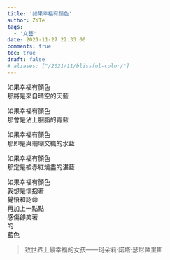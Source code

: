 ```yaml
---
title: '如果幸福有顏色'
author: ZiTe
tags:
  - '文藝'
date: 2021-11-27 22:33:00
comments: true
toc: true
draft: false
# aliases: ["/2021/11/blissful-color/"]
---
```


如果幸福有顏色  
那將是來自晴空的天藍

如果幸福有顏色  
那會是沾上胭脂的青藍

如果幸福有顏色  
那即是與珊瑚交織的水藍

如果幸福有顏色  
那定是被赤紅燒盡的湛藍

如果幸福有顏色  
我想是懷抱著  
覺悟和認命  
再加上一點點  
感傷卻笑著  
的  
藍色

> 致世界上最幸福的女孩——珂朵莉·諾塔·瑟尼歐里斯
